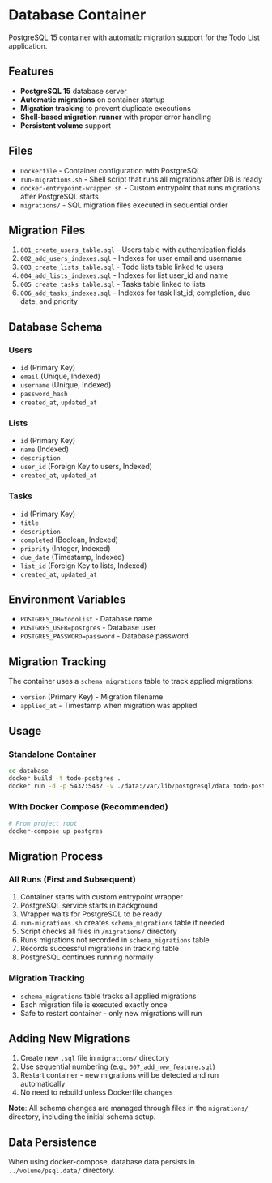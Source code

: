 # Database Container

PostgreSQL 15 container with automatic migration support for the Todo List application.

## Features

- **PostgreSQL 15** database server
- **Automatic migrations** on container startup
- **Migration tracking** to prevent duplicate executions
- **Shell-based migration runner** with proper error handling
- **Persistent volume** support

## Files

- `Dockerfile` - Container configuration with PostgreSQL
- `run-migrations.sh` - Shell script that runs all migrations after DB is ready
- `docker-entrypoint-wrapper.sh` - Custom entrypoint that runs migrations after PostgreSQL starts
- `migrations/` - SQL migration files executed in sequential order

## Migration Files

1. `001_create_users_table.sql` - Users table with authentication fields
2. `002_add_users_indexes.sql` - Indexes for user email and username
3. `003_create_lists_table.sql` - Todo lists table linked to users
4. `004_add_lists_indexes.sql` - Indexes for list user_id and name
5. `005_create_tasks_table.sql` - Tasks table linked to lists
6. `006_add_tasks_indexes.sql` - Indexes for task list_id, completion, due date, and priority

## Database Schema

### Users
- `id` (Primary Key)
- `email` (Unique, Indexed)
- `username` (Unique, Indexed) 
- `password_hash`
- `created_at`, `updated_at`

### Lists
- `id` (Primary Key)
- `name` (Indexed)
- `description`
- `user_id` (Foreign Key to users, Indexed)
- `created_at`, `updated_at`

### Tasks
- `id` (Primary Key)
- `title`
- `description`
- `completed` (Boolean, Indexed)
- `priority` (Integer, Indexed)
- `due_date` (Timestamp, Indexed)
- `list_id` (Foreign Key to lists, Indexed)
- `created_at`, `updated_at`

## Environment Variables

- `POSTGRES_DB=todolist` - Database name
- `POSTGRES_USER=postgres` - Database user
- `POSTGRES_PASSWORD=password` - Database password

## Migration Tracking

The container uses a `schema_migrations` table to track applied migrations:
- `version` (Primary Key) - Migration filename
- `applied_at` - Timestamp when migration was applied

## Usage

### Standalone Container
```bash
cd database
docker build -t todo-postgres .
docker run -d -p 5432:5432 -v ./data:/var/lib/postgresql/data todo-postgres
```

### With Docker Compose (Recommended)
```bash
# From project root
docker-compose up postgres
```

## Migration Process

### All Runs (First and Subsequent)
1. Container starts with custom entrypoint wrapper
2. PostgreSQL service starts in background  
3. Wrapper waits for PostgreSQL to be ready
4. `run-migrations.sh` creates `schema_migrations` table if needed
5. Script checks all files in `/migrations/` directory
6. Runs migrations not recorded in `schema_migrations` table
7. Records successful migrations in tracking table
8. PostgreSQL continues running normally

### Migration Tracking
- `schema_migrations` table tracks all applied migrations
- Each migration file is executed exactly once
- Safe to restart container - only new migrations will run

## Adding New Migrations

1. Create new `.sql` file in `migrations/` directory
2. Use sequential numbering (e.g., `007_add_new_feature.sql`)  
3. Restart container - new migrations will be detected and run automatically
4. No need to rebuild unless Dockerfile changes

**Note**: All schema changes are managed through files in the `migrations/` directory, including the initial schema setup.

## Data Persistence

When using docker-compose, database data persists in `../volume/psql.data/` directory.
